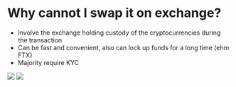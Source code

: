 # Why cannot I swap it on exchange?

<div grid="~ cols-2 gap-2" m="t-2">
<div>

- Involve the exchange holding custody of the cryptocurrencies during the transaction
- Can be fast and convenient, also can lock up funds for a long time (ehm FTX)
- Majority require KYC


</div>
<div>
  <img border="rounded" src="/lp.jpg">

  <img border="rounded" src="/exchange.gif">
</div>

</div>